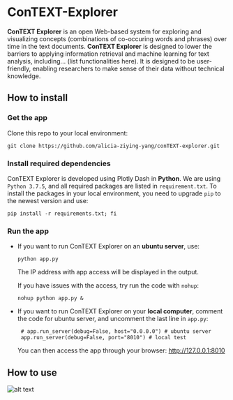 # ConTEXT-Explorer

**ConTEXT Explorer** is an open Web-based system for exploring and visualizing concepts (combinations of co-occuring words and phrases) over time in the text documents. **ConTEXT Explorer** is designed to lower the barriers to applying information retrieval and machine learning for text analysis, including... (list functionalities here). It is designed to be user-friendly, enabling researchers to make sense of their data without technical knowledge.

## How to install
### Get the app
Clone this repo to your local environment:

    git clone https://github.com/alicia-ziying-yang/conTEXT-explorer.git

### Install required dependencies    
ConTEXT Explorer is developed using Plotly Dash in **Python**. We are using `Python 3.7.5`, and all required packages are listed in `requirement.txt`. To install the packages in your local environment, you need to upgrade `pip` to the newest version and use:

    pip install -r requirements.txt; fi 

### Run the app
- If you want to run ConTEXT Explorer on an **ubuntu server**, use:

      python app.py

  The IP address with app access will be displayed in the output.
  
  If you have issues with the access, try run the code with `nohup`:

      nohup python app.py &
    
  

- If you want to run ConTEXT Explorer on your **local computer**, comment the code for ubuntu server, and uncomment the last line in `app.py`:

       # app.run_server(debug=False, host="0.0.0.0") # ubuntu server    
       app.run_server(debug=False, port="8010") # local test           

  You can then access the app through your browser: http://127.0.0.1:8010

## How to use

![alt text](https://github.com/alicia-ziying-yang/conTEXT-explorer/blob/1f330277415a54bff35e9dbd00025bb57fe6221d/doc/conTEXT_explorer_ui_manual.png?raw=true)
